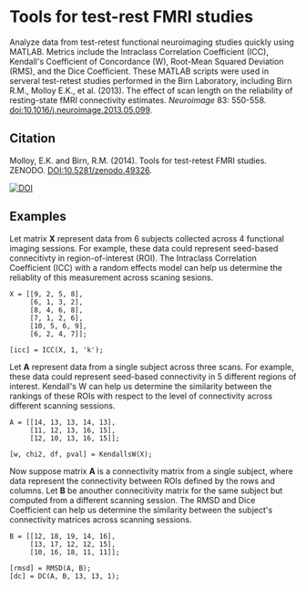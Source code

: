 Tools for test-rest FMRI studies
==========================================

Analyze data from test-retest functional neuroimaging studies quickly using MATLAB. Metrics include the Intraclass Correlation Coefficient (ICC), Kendall's Coefficient of Concordance (W), Root-Mean Squared Deviation (RMS), and the Dice Coefficient. These MATLAB scripts were used in serveral test-retest studies performed in the Birn Laboratory, including Birn R.M., Molloy E.K., et al. (2013). The effect of scan length on the reliability of resting-state fMRI connectivity estimates. *Neuroimage* 83: 550-558. [doi:10.1016/j.neuroimage.2013.05.099](http://dx.doi.org/10.1016/j.neuroimage.2013.05.099).

Citation
--------
Molloy, E.K. and Birn, R.M. (2014). Tools for test-retest FMRI studies. ZENODO. [DOI:10.5281/zenodo.49326](http://dx.doi.org/10.5281/zenodo.49326).

[![DOI](https://zenodo.org/badge/6230/ekmolloy/fmri_test-retest.svg)](https://zenodo.org/badge/latestdoi/6230/ekmolloy/fmri_test-retest)

Examples
--------
Let matrix **X** represent data from 6 subjects collected across 4 functional imaging sessions. For example, these data could represent seed-based connecitivty in region-of-interest (ROI). The Intraclass Correlation Coefficient (ICC) with a random effects model can help us determine the reliablity of this measurement across scaning sesions. 
```
X = [[9, 2, 5, 8],
     [6, 1, 3, 2],
     [8, 4, 6, 8],
     [7, 1, 2, 6],
     [10, 5, 6, 9],
     [6, 2, 4, 7]];

[icc] = ICC(X, 1, 'k');
```
Let **A** represent data from a single subject across three scans. For example, these data could represent seed-based connectivity in 5 different regions of interest. Kendall's W can help us determine the similarity between the rankings of these ROIs with respect to the level of connectivity across different scanning sessions.
```
A = [[14, 13, 13, 14, 13],
     [11, 12, 13, 16, 15],
     [12, 10, 13, 16, 15]];

[w, chi2, df, pval] = KendallsW(X);
```
Now suppose matrix **A** is a connectivity matrix from a single subject, where data represent the connectivity between ROIs defined by the rows and columns. Let **B** be anouther connecitivity matrix for the same subject but computed from a different scanning session. The RMSD and Dice Coefficient can help us determine the similarity between the subject's connectivity matrices across scanning sessions.
```
B = [[12, 18, 19, 14, 16],
     [13, 17, 12, 12, 15],
     [10, 16, 18, 11, 11]];

[rmsd] = RMSD(A, B);
[dc] = DC(A, B, 13, 13, 1);
```
